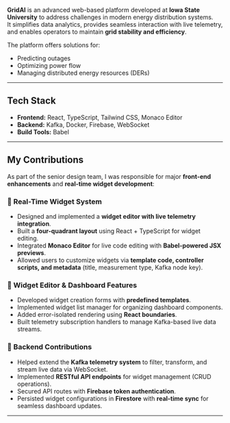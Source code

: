 **GridAI** is an advanced web-based platform developed at **Iowa State University** to address challenges in modern energy distribution systems.  
It simplifies data analytics, provides seamless interaction with live telemetry, and enables operators to maintain **grid stability and efficiency**.

The platform offers solutions for:
- Predicting outages  
- Optimizing power flow  
- Managing distributed energy resources (DERs)  

---

## Tech Stack
- **Frontend:** React, TypeScript, Tailwind CSS, Monaco Editor  
- **Backend:** Kafka, Docker, Firebase, WebSocket  
- **Build Tools:** Babel  

---

## My Contributions
As part of the senior design team, I was responsible for major **front-end enhancements** and **real-time widget development**:

### 🔹 Real-Time Widget System
- Designed and implemented a **widget editor with live telemetry integration**.  
- Built a **four-quadrant layout** using React + TypeScript for widget editing.  
- Integrated **Monaco Editor** for live code editing with **Babel-powered JSX previews**.  
- Allowed users to customize widgets via **template code, controller scripts, and metadata** (title, measurement type, Kafka node key).

### 🔹 Widget Editor & Dashboard Features
- Developed widget creation forms with **predefined templates**.  
- Implemented widget list manager for organizing dashboard components.  
- Added error-isolated rendering using **React boundaries**.  
- Built telemetry subscription handlers to manage Kafka-based live data streams.  

### 🔹 Backend Contributions
- Helped extend the **Kafka telemetry system** to filter, transform, and stream live data via WebSocket.  
- Implemented **RESTful API endpoints** for widget management (CRUD operations).  
- Secured API routes with **Firebase token authentication**.  
- Persisted widget configurations in **Firestore** with **real-time sync** for seamless dashboard updates.  

---